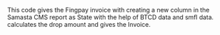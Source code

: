 This code gives the Fingpay invoice with creating a new column in the Samasta CMS report as State with the help of BTCD data and smfl data. calculates the drop amount and gives  the Invoice.
